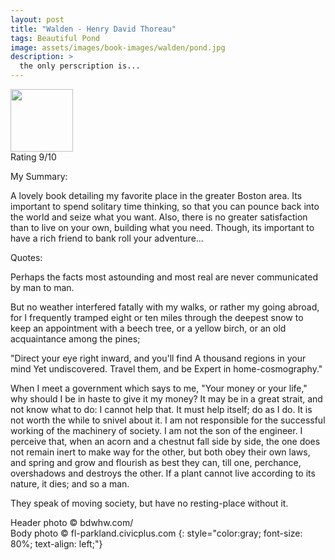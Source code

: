 ```yaml
---
layout: post
title: "Walden - Henry David Thoreau"
tags: Beautiful Pond
image: assets/images/book-images/walden/pond.jpg
description: >
  the only perscription is...
---
```

<img src="http://fl-parkland.civicplus.com/images/pages/N249/51ac44c78269d909447006c1e07d6ebb.jpg" width="100">
<br>
Rating 9/10

My Summary:

A lovely book detailing my favorite place in the greater Boston area. Its important to spend solitary time thinking, so that you can pounce back into the world and seize what you want. Also, there is no greater satisfaction than to live on your own, building what you need. Though, its important to have a rich friend to bank roll your adventure…

Quotes:

Perhaps the facts most astounding and most real are never communicated by man to man.

But no weather interfered fatally with my walks, or rather my going abroad, for I frequently tramped eight or ten miles through the deepest snow to keep an appointment with a beech tree, or a yellow birch, or an old acquaintance among the pines;

"Direct your eye right inward, and you'll find A thousand regions in your mind Yet undiscovered. Travel them, and be Expert in home-cosmography."

When I meet a government which says to me, "Your money or your life," why should I be in haste to give it my money? It may be in a great strait, and not know what to do: I cannot help that. It must help itself; do as I do. It is not worth the while to snivel about it. I am not responsible for the successful working of the machinery of society. I am not the son of the engineer. I perceive that, when an acorn and a chestnut fall side by side, the one does not remain inert to make way for the other, but both obey their own laws, and spring and grow and flourish as best they can, till one, perchance, overshadows and destroys the other. If a plant cannot live according to its nature, it dies; and so a man.

They speak of moving society, but have no resting-place without it.


Header photo &copy; bdwhw.com/<br>
Body photo &copy; fl-parkland.civicplus.com
{: style="color:gray; font-size: 80%; text-align: left;"}